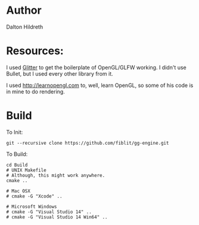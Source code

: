# Author
Dalton Hildreth

# Resources:
I used [Glitter](http://polytonic.github.io/Glitter/) to get the boilerplate of OpenGL/GLFW working.
I didn't use Bullet, but I used every other library from it.

I used http://learnopengl.com to, well, learn OpenGL, so some of his code is in mine to do rendering.

# Build
To Init:
```
git --recursive clone https://github.com/fiblit/gg-engine.git
```

To Build:
```
cd Build
# UNIX Makefile
# Although, this might work anywhere.
cmake ..

# Mac OSX
# cmake -G "Xcode" ..

# Microsoft Windows
# cmake -G "Visual Studio 14" ..
# cmake -G "Visual Studio 14 Win64" ..
```
